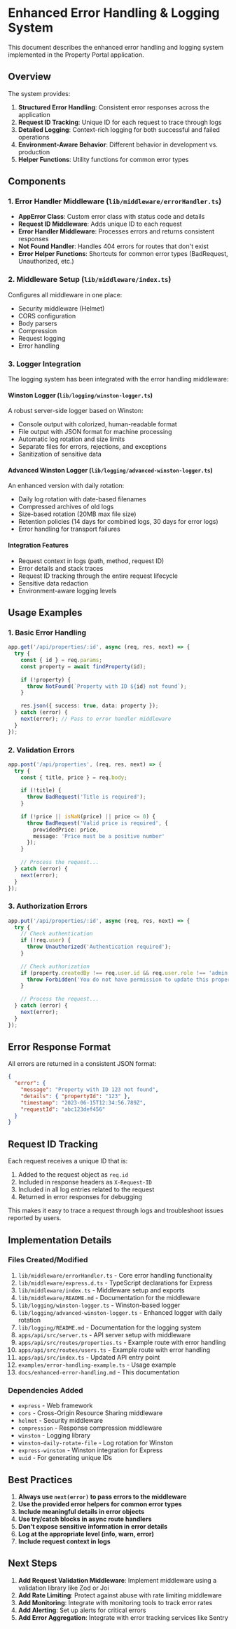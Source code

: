 # Enhanced Error Handling & Logging System

This document describes the enhanced error handling and logging system implemented in the Property Portal application.

## Overview

The system provides:

1. **Structured Error Handling**: Consistent error responses across the application
2. **Request ID Tracking**: Unique ID for each request to trace through logs
3. **Detailed Logging**: Context-rich logging for both successful and failed operations
4. **Environment-Aware Behavior**: Different behavior in development vs. production
5. **Helper Functions**: Utility functions for common error types

## Components

### 1. Error Handler Middleware (`lib/middleware/errorHandler.ts`)

- **AppError Class**: Custom error class with status code and details
- **Request ID Middleware**: Adds unique ID to each request
- **Error Handler Middleware**: Processes errors and returns consistent responses
- **Not Found Handler**: Handles 404 errors for routes that don't exist
- **Error Helper Functions**: Shortcuts for common error types (BadRequest, Unauthorized, etc.)

### 2. Middleware Setup (`lib/middleware/index.ts`)

Configures all middleware in one place:
- Security middleware (Helmet)
- CORS configuration
- Body parsers
- Compression
- Request logging
- Error handling

### 3. Logger Integration

The logging system has been integrated with the error handling middleware:

#### Winston Logger (`lib/logging/winston-logger.ts`)

A robust server-side logger based on Winston:
- Console output with colorized, human-readable format
- File output with JSON format for machine processing
- Automatic log rotation and size limits
- Separate files for errors, rejections, and exceptions
- Sanitization of sensitive data

#### Advanced Winston Logger (`lib/logging/advanced-winston-logger.ts`)

An enhanced version with daily rotation:
- Daily log rotation with date-based filenames
- Compressed archives of old logs
- Size-based rotation (20MB max file size)
- Retention policies (14 days for combined logs, 30 days for error logs)
- Error handling for transport failures

#### Integration Features

- Request context in logs (path, method, request ID)
- Error details and stack traces
- Request ID tracking through the entire request lifecycle
- Sensitive data redaction
- Environment-aware logging levels

## Usage Examples

### 1. Basic Error Handling

```typescript
app.get('/api/properties/:id', async (req, res, next) => {
  try {
    const { id } = req.params;
    const property = await findProperty(id);
    
    if (!property) {
      throw NotFound(`Property with ID ${id} not found`);
    }
    
    res.json({ success: true, data: property });
  } catch (error) {
    next(error); // Pass to error handler middleware
  }
});
```

### 2. Validation Errors

```typescript
app.post('/api/properties', (req, res, next) => {
  try {
    const { title, price } = req.body;
    
    if (!title) {
      throw BadRequest('Title is required');
    }
    
    if (!price || isNaN(price) || price <= 0) {
      throw BadRequest('Valid price is required', { 
        providedPrice: price,
        message: 'Price must be a positive number'
      });
    }
    
    // Process the request...
  } catch (error) {
    next(error);
  }
});
```

### 3. Authorization Errors

```typescript
app.put('/api/properties/:id', async (req, res, next) => {
  try {
    // Check authentication
    if (!req.user) {
      throw Unauthorized('Authentication required');
    }
    
    // Check authorization
    if (property.createdBy !== req.user.id && req.user.role !== 'admin') {
      throw Forbidden('You do not have permission to update this property');
    }
    
    // Process the request...
  } catch (error) {
    next(error);
  }
});
```

## Error Response Format

All errors are returned in a consistent JSON format:

```json
{
  "error": {
    "message": "Property with ID 123 not found",
    "details": { "propertyId": "123" },
    "timestamp": "2023-06-15T12:34:56.789Z",
    "requestId": "abc123def456"
  }
}
```

## Request ID Tracking

Each request receives a unique ID that is:

1. Added to the request object as `req.id`
2. Included in response headers as `X-Request-ID`
3. Included in all log entries related to the request
4. Returned in error responses for debugging

This makes it easy to trace a request through logs and troubleshoot issues reported by users.

## Implementation Details

### Files Created/Modified

1. `lib/middleware/errorHandler.ts` - Core error handling functionality
2. `lib/middleware/express.d.ts` - TypeScript declarations for Express
3. `lib/middleware/index.ts` - Middleware setup and exports
4. `lib/middleware/README.md` - Documentation for the middleware
5. `lib/logging/winston-logger.ts` - Winston-based logger
6. `lib/logging/advanced-winston-logger.ts` - Enhanced logger with daily rotation
7. `lib/logging/README.md` - Documentation for the logging system
8. `apps/api/src/server.ts` - API server setup with middleware
9. `apps/api/src/routes/properties.ts` - Example route with error handling
10. `apps/api/src/routes/users.ts` - Example route with error handling
11. `apps/api/src/index.ts` - Updated API entry point
12. `examples/error-handling-example.ts` - Usage example
13. `docs/enhanced-error-handling.md` - This documentation

### Dependencies Added

- `express` - Web framework
- `cors` - Cross-Origin Resource Sharing middleware
- `helmet` - Security middleware
- `compression` - Response compression middleware
- `winston` - Logging library
- `winston-daily-rotate-file` - Log rotation for Winston
- `express-winston` - Winston integration for Express
- `uuid` - For generating unique IDs

## Best Practices

1. **Always use `next(error)` to pass errors to the middleware**
2. **Use the provided error helpers for common error types**
3. **Include meaningful details in error objects**
4. **Use try/catch blocks in async route handlers**
5. **Don't expose sensitive information in error details**
6. **Log at the appropriate level (info, warn, error)**
7. **Include request context in logs**

## Next Steps

1. **Add Request Validation Middleware**: Implement middleware using a validation library like Zod or Joi
2. **Add Rate Limiting**: Protect against abuse with rate limiting middleware
3. **Add Monitoring**: Integrate with monitoring tools to track error rates
4. **Add Alerting**: Set up alerts for critical errors
5. **Add Error Aggregation**: Integrate with error tracking services like Sentry